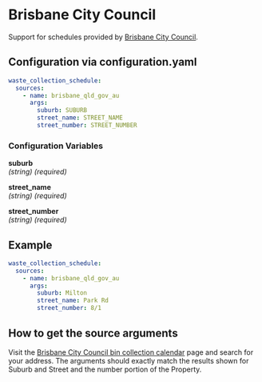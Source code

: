 # Brisbane City Council

Support for schedules provided by [Brisbane City Council](https://www.brisbane.qld.gov.au/clean-and-green/rubbish-tips-and-bins/rubbish-collections/bin-collection-calendar).

## Configuration via configuration.yaml

```yaml
waste_collection_schedule:
  sources:
    - name: brisbane_qld_gov_au
      args:
        suburb: SUBURB
        street_name: STREET_NAME
        street_number: STREET_NUMBER
```

### Configuration Variables

**suburb**<br>
*(string) (required)*

**street_name**<br>
*(string) (required)*

**street_number**<br>
*(string) (required)*

## Example

```yaml
waste_collection_schedule:
  sources:
    - name: brisbane_qld_gov_au
      args:
        suburb: Milton
        street_name: Park Rd
        street_number: 8/1
```

## How to get the source arguments

Visit the [Brisbane City Council bin collection calendar](https://www.brisbane.qld.gov.au/clean-and-green/rubbish-tips-and-bins/rubbish-collections/bin-collection-calendar) page and search for your address.  The arguments should exactly match the results shown for Suburb and Street and the number portion of the Property.

